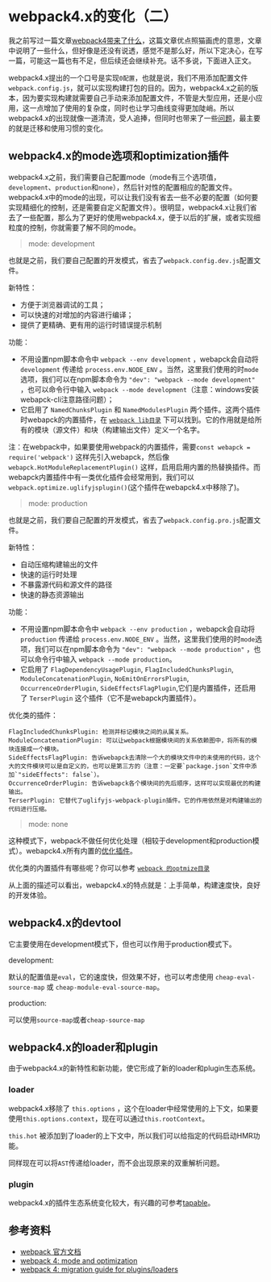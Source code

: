 # webpack4.x的变化（二）

我之前写过一篇文章[webpack4带来了什么](https://github.com/lvzhenbang/webpack-play/blob/master/doc/two/webpack4.md)，这篇文章优点照猫画虎的意思，文章中说明了一些什么，但好像是还没有说透，感觉不是那么好，所以下定决心，在写一篇，可能这一篇也有不足，但后续还会继续补充。话不多说，下面进入正文。

webpack4.x提出的一个口号是实现`0配置`，也就是说，我们不用添加配置文件`webpack.config.js`，就可以实现构建打包的目的。因为，webpack4.x之前的版本，因为要实现构建就需要自己手动来添加配置文件，不管是大型应用，还是小应用，这一点增加了使用的复杂度，同时也让学习曲线变得更加陡峭。所以webpack4.x的出现就像一道清流，受人追捧，但同时也带来了一些[问题](https://github.com/lvzhenbang/webpack-play/blob/master/doc/other/doc.md)，最主要的就是迁移和使用习惯的变化。

## webpack4.x的mode选项和optimization插件

webpack4.x之前，我们需要自己配置mode（mode有三个选项值，`development`、`production`和`none`），然后针对性的配置相应的配置文件。webpack4.x中的mode的出现，可以让我们没有省去一些不必要的配置（如何要实现精细化的控制，还是需要自定义配置文件）。很明显，webpack4.x让我们省去了一些配置，那么为了更好的使用webpack4.x，便于以后的扩展，或者实现细粒度的控制，你就需要了解不同的mode。

> mode: development

也就是之前，我们要自己配置的开发模式，省去了`webpack.config.dev.js`配置文件。

新特性：

* 方便于浏览器调试的工具；
* 可以快速的对增加的内容进行编译；
* 提供了更精确、更有用的运行时错误提示机制

功能：

* 不用设置npm脚本命令中 `webpack --env development` ，webapck会自动将 `development` 传递给 `process.env.NODE_ENV` 。当然，这里我们使用的时`mode`选项，我们可以在npm脚本命令为 `"dev": "webpack --mode development"` ，也可以命令行中输入 `webpack --mode development`（注意：windows安装webapck-cli注意路径问题）；
* 它启用了 `NamedChunksPlugin` 和 `NamedModulesPlugin` 两个插件。这两个插件时webapck的内置插件，在 [`webpack lib目录`](https://github.com/webpack/webpack/tree/v4.27.1/lib) 下可以找到。它的作用就是给所有的模块（源文件）和块（构建输出文件）定义一个名字。

注：在webpack中，如果要使用webpack的内置插件，需要`const webapck = require('webpack')` 这样先引入webapck，然后像 `webapck.HotModuleReplacementPlugin()` 这样，启用启用内置的热替换插件。而webapck内置插件中有一类优化插件会经常用到，我们可以 `webpack.optimize.uglifyjsplugin()`(这个插件在webapck4.x中移除了)。

> mode: production

也就是之前，我们要自己配置的开发模式，省去了`webpack.config.pro.js`配置文件。

新特性：

* 自动压缩构建输出的文件
* 快速的运行时处理
* 不暴露源代码和源文件的路径
* 快速的静态资源输出

功能：

* 不用设置npm脚本命令中 `webpack --env production` ，webapck会自动将 `production` 传递给 `process.env.NODE_ENV` 。当然，这里我们使用的时`mode`选项，我们可以在npm脚本命令为 `"dev": "webpack --mode production"` ，也可以命令行中输入 `webpack --mode production`。
* 它启用了 `FlagDependencyUsagePlugin`, `FlagIncludedChunksPlugin`, `ModuleConcatenationPlugin`, `NoEmitOnErrorsPlugin`, `OccurrenceOrderPlugin`, `SideEffectsFlagPlugin`,它们是内置插件，还启用了 `TerserPlugin` 这个插件（它不是webapck内置插件）。

优化类的插件：

```
FlagIncludedChunksPlugin: 检测并标记模块之间的从属关系。
ModuleConcatenationPlugin: 可以让webpack根据模块间的关系依赖图中，将所有的模块连接成一个模块。
SideEffectsFlagPlugin: 告诉webapck去清除一个大的模块文件中的未使用的代码，这个大的文件模块可以是自定义的，也可以是第三方的（注意：一定要`package.json`文件中添加`"sideEffects": false`）。
OccurrenceOrderPlugin: 告诉webapck各个模块间的先后顺序，这样可以实现最优的构建输出。
TerserPlugin: 它替代了uglifyjs-webpack-plugin插件。它的作用依然是对构建输出的代码进行压缩。
```

> mode: none

这种模式下，webpack不做任何优化处理（相较于development和production模式）。webapck4.x所有内置的[优化插件](https://webpack.js.org/configuration/optimization/)。

优化类的内置插件有哪些呢？你可以参考 [`webpack 的optmize目录`](https://github.com/webpack/webpack/tree/v4.27.1/lib/optimize)


从上面的描述可以看出，webapck4.x的特点就是：上手简单，构建速度快，良好的开发体验。

## webpack4.x的devtool

它主要使用在development模式下，但也可以作用于production模式下。

development:

默认的配置值是`eval`，它的速度快，但效果不好，也可以考虑使用 `cheap-eval-source-map` 或 `cheap-module-eval-source-map`。

production:

可以使用`source-map`或者`cheap-source-map`


## webpack4.x的loader和plugin

由于webpack4.x的新特性和新功能，使它形成了新的loader和plugin生态系统。

### loader

webpack4.x移除了 `this.options` ，这个在loader中经常使用的上下文，如果要使用`this.options.context`，现在可以通过`this.rootContext`。

`this.hot` 被添加到了loader的上下文中，所以我们可以给指定的代码启动HMR功能。

同样现在可以将`AST`传递给loader，而不会出现原来的双重解析问题。

### plugin

webpack4.x的插件生态系统变化较大，有兴趣的可参考[tapable](https://github.com/webpack/tapable)。


## 参考资料

* [webpack 官方文档](https://webpack.js.org/)
* [webpack 4: mode and optimization](https://medium.com/webpack/webpack-4-mode-and-optimization-5423a6bc597a)
* [webpack 4: migration guide for plugins/loaders](https://medium.com/webpack/webpack-4-migration-guide-for-plugins-loaders-20a79b927202)